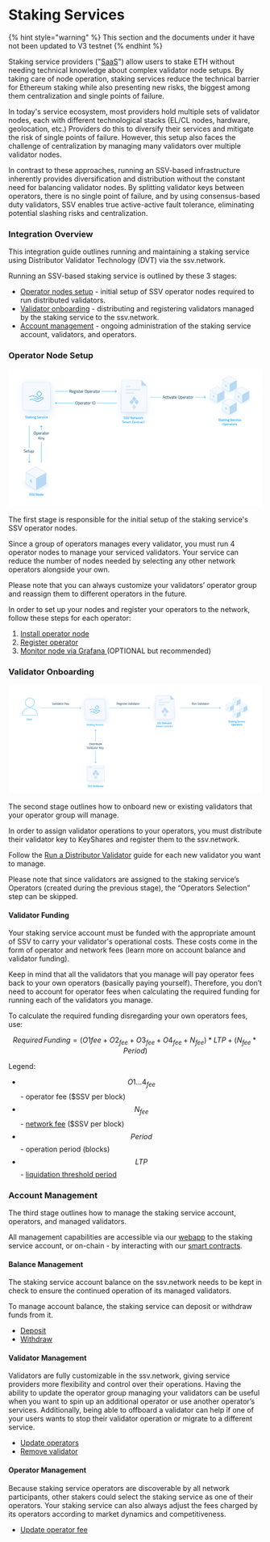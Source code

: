 # Staking Services

{% hint style="warning" %}
This section and the documents under it have not been updated to V3 testnet
{% endhint %}

Staking service providers ("[SaaS](https://ethereum.org/en/staking/saas/)") allow users to stake ETH without needing technical knowledge about complex validator node setups. By taking care of node operation, staking services reduce the technical barrier for Ethereum staking while also presenting new risks, the biggest among them centralization and single points of failure.

In today's service ecosystem, most providers hold multiple sets of validator nodes, each with different technological stacks (EL/CL nodes, hardware, geolocation, etc.) Providers do this to diversify their services and mitigate the risk of single points of failure. However, this setup also faces the challenge of centralization by managing many validators over multiple validator nodes.

In contrast to these approaches, running an SSV-based infrastructure inherently provides diversification and distribution without the constant need for balancing validator nodes. By splitting validator keys between operators, there is no single point of failure, and by using consensus-based duty validators, SSV enables true active-active fault tolerance, eliminating potential slashing risks and centralization.

### Integration Overview

This integration guide outlines running and maintaining a staking service using Distributor Validator Technology (DVT) via the ssv.network.

Running an SSV-based staking service is outlined by these 3 stages:

* [Operator nodes setup](staking-services.md#operator-node-setup) - initial setup of SSV operator nodes required to run distributed validators.
* [Validator onboarding](staking-services.md#validator-onboarding) - distributing and registering validators managed by the staking service to the ssv.network.
* [Account management](staking-services.md#account-management) - ongoing administration of the staking service account, validators, and operators.

### Operator Node Setup

![Operator Nodes Setup Process](../../.gitbook/assets/staking-services-3.png)

The first stage is responsible for the initial setup of the staking service's SSV operator nodes.

Since a group of operators manages every validator, you must run 4 operator nodes to manage your serviced validators. Your service can reduce the number of nodes needed by selecting any other network operators alongside your own.

Please note that you can always customize your validators’ operator group and reassign them to different operators in the future.

In order to set up your nodes and register your operators to the network, follow these steps for each operator:

1. [Install operator node](../../run-a-node/operator-node/installation.md)
2. [Register operator](../../run-a-node/operator-node/registration.md)
3. [Monitor node via Grafana ](broken-reference)(OPTIONAL but recommended)

### Validator Onboarding

![Validator Onboarding Process](../../.gitbook/assets/staking-services-2.png)

The second stage outlines how to onboard new or existing validators that your operator group will manage.

In order to assign validator operations to your operators, you must distribute their validator key to KeyShares and register them to the ssv.network.

Follow the [Run a Distributor Validator](../get-started.md) guide for each new validator you want to manage.

Please note that since validators are assigned to the staking service’s Operators (created during the previous stage), the “Operators Selection” step can be skipped.

#### Validator Funding

Your staking service account must be funded with the appropriate amount of SSV to carry your validator's operational costs. These costs come in the form of operator and network fees (learn more on account balance and validator funding).

Keep in mind that all the validators that you manage will pay operator fees back to your own operators (basically paying yourself). Therefore, you don’t need to account for operator fees when calculating the required funding for running each of the validators you manage.

To calculate the required funding disregarding your own operators fees, use:

$$
Required\,Funding =( O1fee+O2_{fee}+ O3_{fee} + O4_{fee}+N_{fee})*LTP  + (N_{fee} *Period )
$$

Legend:

* $$O1...4_{fee}$$ - operator fee ($SSV per block)
* $$N_{fee}$$ - [network fee](../../learn/protocol-overview/tokenomics/fees.md#\_k4tw9to38r3v) ($SSV per block)​
* $$Period$$ - operation period (blocks)
* $$LTP$$ - [liquidation threshold period](../../learn/protocol-overview/tokenomics/liquidations.md#liquidation-risk)

### Account Management

The third stage outlines how to manage the staking service account, operators, and managed validators.

All management capabilities are accessible via our [webapp](https://app.ssv.network) to the staking service account, or on-chain - by interacting with our [smart contracts](../smart-contracts/).

#### Balance Management

The staking service account balance on the ssv.network needs to be kept in check to ensure the continued operation of its managed validators.

To manage account balance, the staking service can deposit or withdraw funds from it.

* [Deposit](../smart-contracts/ssvnetwork.md#public-deposit-owner-operatorids-amount-cluster)
* [Withdraw](../smart-contracts/ssvnetwork.md#public-withdraw-operatorids-amount-cluster)

#### Validator Management&#x20;

Validators are fully customizable in the ssv.network, giving service providers more flexibility and control over their operations. Having the ability to update the operator group managing your validators can be useful when you want to spin up an additional operator or use another operator’s services. Additionally, being able to offboard a validator can help if one of your users wants to stop their validator operation or migrate to a different service.

* [Update operators](../../learn/stakers/validators/update-operators.md)
* [Remove validator](../../learn/operators/offboarding.md)

#### Operator Management

Because staking service operators are discoverable by all network participants, other stakers could select the staking service as one of their operators. Your staking service can also always adjust the fees charged by its operators according to market dynamics and competitiveness.

* [Update operator fee](../../learn/operators/update-fee.md)
